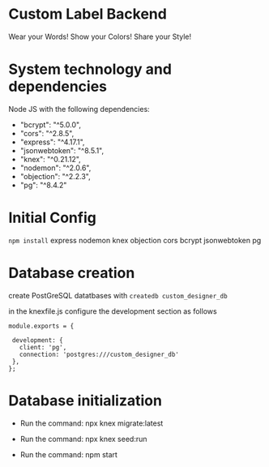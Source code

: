 # Custom Label Backend

Wear your Words! Show your Colors! Share your Style!

# System technology and dependencies

Node JS with the following dependencies:
* "bcrypt": "^5.0.0",
* "cors": "^2.8.5",
* "express": "^4.17.1",
* "jsonwebtoken": "^8.5.1",
* "knex": "^0.21.12",
* "nodemon": "^2.0.6",
* "objection": "^2.2.3",
* "pg": "^8.4.2"

# Initial Config
  `npm install`
    express
    nodemon
    knex
    objection
    cors
    bcrypt
    jsonwebtoken
    pg

# Database creation
  create PostGreSQL datatbases with `createdb custom_designer_db`

  in the knexfile.js configure the development section as follows
 ```
 module.exports = {

  development: {
    client: 'pg',
    connection: 'postgres:///custom_designer_db'
  },
};
```
# Database initialization
* Run the command: npx knex migrate:latest
* Run the command: npx knex seed:run


* Run the command: npm start


